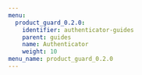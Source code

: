 ```yaml
---
menu:
  product_guard_0.2.0:
    identifier: authenticator-guides
    parent: guides
    name: Authenticator
    weight: 10
menu_name: product_guard_0.2.0
---
```



